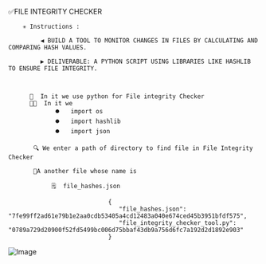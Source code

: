 ✅FILE INTEGRITY CHECKER 

        ✳️ Instructions :

             ◀️ BUILD A TOOL TO MONITOR CHANGES IN FILES BY CALCULATING AND COMPARING HASH VALUES.

             ▶️ DELIVERABLE: A PYTHON SCRIPT USING LIBRARIES LIKE HASHLIB TO ENSURE FILE INTEGRITY.



          📑  In it we use python for File integrity Checker 
          🧑‍💻  In it we 
                 ⏺️   import os 
                 ⏺️   import hashlib
                 ⏺️   import json

           🔍 We enter a path of directory to find file in File Integrity Checker       

           📑A another file whose name is  
           
                🗒️  file_hashes.json

                                {
                                   "file_hashes.json": "7fe99ff2ad61e79b1e2aa0cdb53405a4cd12483a040e674ced45b3951bfdf575",
                                   "file_integrity_checker_tool.py": "0789a729d20900f52fd5499bc006d75bbaf43db9a756d6fc7a192d2d1892e903"
                                }

![Image](https://github.com/user-attachments/assets/31a63e6f-5cef-4384-8ce3-4ee585190995)

                               
